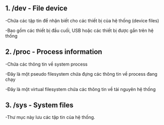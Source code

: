 ## 1. /dev - File device

-Chứa các tập tin để nhận biết cho các thiết bị của hệ thống (device files)
 
-Bao gồm các thiết bị đầu cuối, USB hoặc các thiết bị được gắn trên hệ thống

## 2. /proc - Process information

-Chứa các thông tin về system process

-Đây là một pseudo filesystem chứa đựng các thông tin về process đang chạy

-Đây là một virtual filesystem chứa các thông tin về tài nguyên hệ thống

## 3. /sys - System files

-Thư mục này lưu các tập tin của hệ thống.
